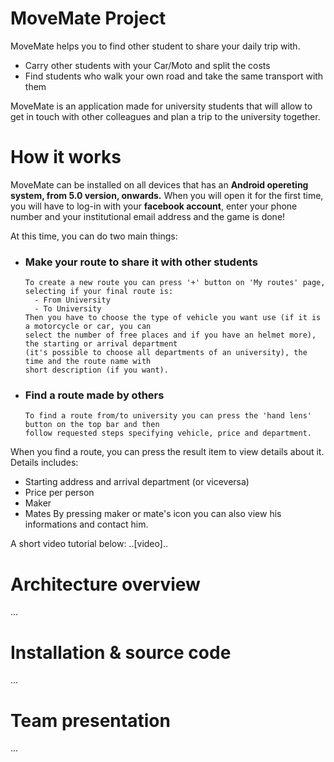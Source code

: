 # MoveMate Project

MoveMate helps you to find other student to share your daily trip with.
* Carry other students with your Car/Moto and split the costs
* Find students who walk your own road and take the same transport with them

MoveMate is an application made for university students that will allow to get in touch with other colleagues and plan a trip to the university together.

# How it works

MoveMate can be installed on all devices that has an **Android opereting system, from 5.0 version, onwards.**
When you will open it for the first time, you will have to log-in with your **facebook account**, enter your phone number and your institutional email address and the game is done!

At this time, you can do two main things:
* ### Make your route to share it with other students
      To create a new route you can press '+' button on 'My routes' page, selecting if your final route is:
        - From University
        - To University
      Then you have to choose the type of vehicle you want use (if it is a motorcycle or car, you can 
      select the number of free places and if you have an helmet more), the starting or arrival department 
      (it's possible to choose all departments of an university), the time and the route name with 
      short description (if you want).
* ### Find a route made by others
      To find a route from/to university you can press the 'hand lens' button on the top bar and then 
      follow requested steps specifying vehicle, price and department.

When you find a route, you can press the result item to view details about it.
Details includes: 
* Starting address and arrival department (or viceversa)
* Price per person
* Maker
* Mates
By pressing maker or mate's icon you can also view his informations and contact him.

A short video tutorial below:
..[video]..

# Architecture overview
...

# Installation & source code
...

# Team presentation
...
